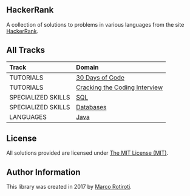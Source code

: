 ## HackerRank

A collection of solutions to problems in various languages from the site [HackerRank](https://www.hackerrank.com).

## All Tracks

| Track | Domain |
| :--- | :--- |
| TUTORIALS | [30 Days of Code](tutorials/30-days-of-code/README.md) |
| TUTORIALS | [Cracking the Coding Interview](tutorials/cracking-the-coding-interview/README.md) |
| SPECIALIZED SKILLS | [SQL](sql/README.md) |
| SPECIALIZED SKILLS | [Databases](databases/README.md) |
| LANGUAGES | [Java](java/README.md) | 

## License

All solutions provided are licensed under [The MIT License (MIT)](LICENSE).

## Author Information

This library was created in 2017 by [Marco Rotiroti](https://github.com/rotiroti).